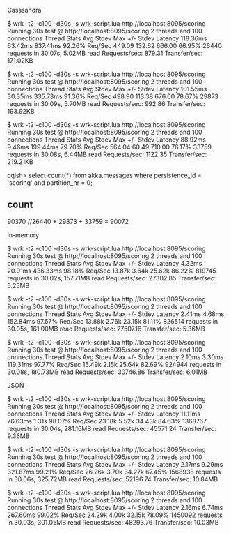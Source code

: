 Casssandra

$ wrk -t2 -c100 -d30s  -s wrk-script.lua http://localhost:8095/scoring
Running 30s test @ http://localhost:8095/scoring
  2 threads and 100 connections
  Thread Stats   Avg      Stdev     Max   +/- Stdev
    Latency   118.36ms   63.42ms 837.41ms   92.26%
    Req/Sec   449.09    132.62   666.00     66.95%
  26440 requests in 30.07s, 5.02MB read
Requests/sec:    879.31
Transfer/sec:    171.02KB

$ wrk -t2 -c100 -d30s  -s wrk-script.lua http://localhost:8095/scoring
Running 30s test @ http://localhost:8095/scoring
  2 threads and 100 connections
  Thread Stats   Avg      Stdev     Max   +/- Stdev
    Latency   101.55ms   30.35ms 335.73ms   91.36%
    Req/Sec   498.90    113.38   676.00     78.67%
  29873 requests in 30.09s, 5.70MB read
Requests/sec:    992.86
Transfer/sec:    193.92KB

$ wrk -t2 -c100 -d30s  -s wrk-script.lua http://localhost:8095/scoring
Running 30s test @ http://localhost:8095/scoring
  2 threads and 100 connections
  Thread Stats   Avg      Stdev     Max   +/- Stdev
    Latency    88.92ms    9.46ms 199.44ms   79.70%
    Req/Sec   564.04     60.49   710.00     76.17%
  33759 requests in 30.08s, 6.44MB read
Requests/sec:   1122.35
Transfer/sec:    219.21KB

cqlsh> select count(*) from akka.messages where persistence_id = 'scoring' and partition_nr = 0;

 count
-------
 90370 //26440 + 29873 + 33759 = 90072


In-memory

$ wrk -t2 -c100 -d30s  -s wrk-script.lua http://localhost:8095/scoring
Running 30s test @ http://localhost:8095/scoring
  2 threads and 100 connections
  Thread Stats   Avg      Stdev     Max   +/- Stdev
    Latency     4.32ms   20.91ms 436.33ms   98.18%
    Req/Sec    13.87k     3.64k   25.62k    86.22%
  819745 requests in 30.02s, 157.71MB read
Requests/sec:  27302.85
Transfer/sec:      5.25MB

$ wrk -t2 -c100 -d30s  -s wrk-script.lua http://localhost:8095/scoring
Running 30s test @ http://localhost:8095/scoring
  2 threads and 100 connections
  Thread Stats   Avg      Stdev     Max   +/- Stdev
    Latency     2.41ms    4.68ms 152.84ms   97.57%
    Req/Sec    13.88k     2.76k   23.15k    81.11%
  826514 requests in 30.05s, 161.00MB read
Requests/sec:  27507.16
Transfer/sec:      5.36MB

$ wrk -t2 -c100 -d30s  -s wrk-script.lua http://localhost:8095/scoring
Running 30s test @ http://localhost:8095/scoring
  2 threads and 100 connections
  Thread Stats   Avg      Stdev     Max   +/- Stdev
    Latency     2.10ms    3.30ms 119.31ms   97.77%
    Req/Sec    15.49k     2.15k   25.64k    82.69%
  924944 requests in 30.08s, 180.73MB read
Requests/sec:  30746.86
Transfer/sec:      6.01MB



JSON

$ wrk -t2 -c100 -d30s  -s wrk-script.lua http://localhost:8095/scoring
Running 30s test @ http://localhost:8095/scoring
  2 threads and 100 connections
  Thread Stats   Avg      Stdev     Max   +/- Stdev
    Latency    11.11ms   76.63ms   1.31s    98.07%
    Req/Sec    23.18k     5.52k   34.43k    84.63%
  1368767 requests in 30.04s, 281.16MB read
Requests/sec:  45571.24
Transfer/sec:      9.36MB

$ wrk -t2 -c100 -d30s  -s wrk-script.lua http://localhost:8095/scoring
Running 30s test @ http://localhost:8095/scoring
  2 threads and 100 connections
  Thread Stats   Avg      Stdev     Max   +/- Stdev
    Latency     2.17ms    9.29ms 321.87ms   99.21%
    Req/Sec    26.26k     3.70k   34.27k    67.45%
  1568938 requests in 30.06s, 325.72MB read
Requests/sec:  52196.74
Transfer/sec:     10.84MB

$ wrk -t2 -c100 -d30s  -s wrk-script.lua http://localhost:8095/scoring
Running 30s test @ http://localhost:8095/scoring
  2 threads and 100 connections
  Thread Stats   Avg      Stdev     Max   +/- Stdev
    Latency     2.16ms    6.74ms 267.60ms   99.02%
    Req/Sec    24.29k     4.00k   32.15k    78.09%
  1450092 requests in 30.03s, 301.05MB read
Requests/sec:  48293.76
Transfer/sec:     10.03MB
